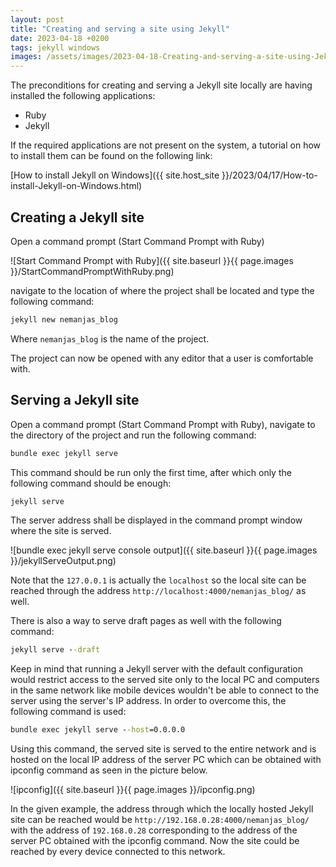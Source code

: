 ```yaml
---
layout: post
title: "Creating and serving a site using Jekyll"
date: 2023-04-18 +0200
tags: jekyll windows
images: /assets/images/2023-04-18-Creating-and-serving-a-site-using-Jekyll
---
```


The preconditions for creating and serving a Jekyll site locally are having installed the following applications:
- Ruby
- Jekyll

If the required applications are not present on the system, a tutorial on how to install them can be found on the following link:

[How to install Jekyll on Windows]({{ site.host_site }}/2023/04/17/How-to-install-Jekyll-on-Windows.html)

## Creating a Jekyll site
Open a command prompt (Start Command Prompt with Ruby)

![Start Command Prompt with Ruby]({{ site.baseurl }}{{ page.images }}/StartCommandPromptWithRuby.png)

navigate to the location of where the project shall be located and type the following command:
```cmd
jekyll new nemanjas_blog
```
Where `nemanjas_blog` is the name of the project.

The project can now be opened with any editor that a user is comfortable with.

## Serving a Jekyll site
Open a command prompt (Start Command Prompt with Ruby), navigate to the directory of the project and run the following command:
```cmd
bundle exec jekyll serve
```
This command should be run only the first time, after which only the following command should be enough:
```cmd
jekyll serve
```
The server address shall be displayed in the command prompt window where the site is served.

![bundle exec jekyll serve console output]({{ site.baseurl }}{{ page.images }}/jekyllServeOutput.png)

Note that the `127.0.0.1` is actually the `localhost` so the local site can be reached through the address `http://localhost:4000/nemanjas_blog/` as well.

There is also a way to serve draft pages as well with the following command:
```cmd
jekyll serve --draft
```

Keep in mind that running a Jekyll server with the default configuration would restrict access to the served site only to the local PC and computers in the same network like mobile devices wouldn't be able to connect to the server using the server's IP address. In order to overcome this, the following command is used:
```cmd
bundle exec jekyll serve --host=0.0.0.0
```
Using this command, the served site is served to the entire network and is hosted on the local IP address of the server PC which can be obtained with ipconfig command as seen in the picture below.

![ipconfig]({{ site.baseurl }}{{ page.images }}/ipconfig.png)

In the given example, the address through which the locally hosted Jekyll site can be reached would be `http://192.168.0.28:4000/nemanjas_blog/` with the address of `192.168.0.28` corresponding to the address of the server PC obtained with the ipconfig command. Now the site could be reached by every device connected to this network.